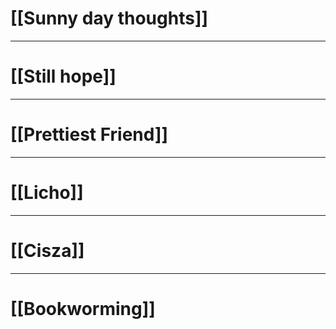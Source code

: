 # [[Sunny day thoughts]]

---
# [[Still hope]]

---
# [[Prettiest Friend]]

---
# [[Licho]]

---
# [[Cisza]]

---
# [[Bookworming]]